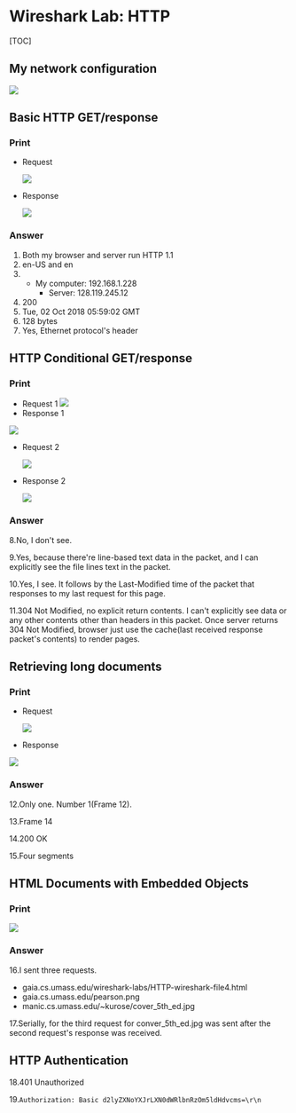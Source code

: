 # Wireshark Lab: HTTP

\[TOC\]

## My network configuration

![](../../.gitbook/assets/15385030326321.jpg)

## Basic HTTP GET/response

### Print

* Request

  ![](../../.gitbook/assets/15385026395859.jpg)

* Response

  ![](../../.gitbook/assets/15385026649278.jpg)

### Answer

1. Both my browser and server run HTTP 1.1
2. en-US and en
3. * My computer: 192.168.1.228
     * Server: 128.119.245.12
4. 200
5. Tue, 02 Oct 2018 05:59:02 GMT
6. 128 bytes
7. Yes, Ethernet protocol's header

## HTTP Conditional GET/response

### Print

* Request 1 ![](../../.gitbook/assets/15385034031905.jpg)
* Response 1

![](../../.gitbook/assets/15385037418051.jpg)

* Request 2

  ![](../../.gitbook/assets/15385037585935.jpg)

* Response 2

  ![](../../.gitbook/assets/15385042187061.jpg)

### Answer

8.No, I don't see.

9.Yes, because there're line-based text data in the packet, and I can explicitly see the file lines text in the packet.

10.Yes, I see. It follows by the Last-Modified time of the packet that responses to my last request for this page.

11.304 Not Modified, no explicit return contents. I can't explicitly see data or any other contents other than headers in this packet. Once server returns 304 Not Modified, browser just use the cache\(last received response packet's contents\) to render pages.

## Retrieving long documents

### Print

* Request 

  ![](../../.gitbook/assets/15385058680552.jpg)

* Response

![](../../.gitbook/assets/15385058971781.jpg)

### Answer

12.Only one. Number 1\(Frame 12\).

13.Frame 14

14.200 OK

15.Four segments

## HTML Documents with Embedded Objects

### Print

![](../../.gitbook/assets/15385064375054.jpg)

### Answer

16.I sent three requests.

* gaia.cs.umass.edu/wireshark-labs/HTTP-wireshark-file4.html
* gaia.cs.umass.edu/pearson.png
* manic.cs.umass.edu/~kurose/cover\_5th\_ed.jpg

17.Serially, for the third request for conver\_5th\_ed.jpg was sent after the second request's response was received.

## HTTP Authentication

18.401 Unauthorized

19.`Authorization: Basic d2lyZXNoYXJrLXN0dWRlbnRzOm5ldHdvcms=\r\n`

